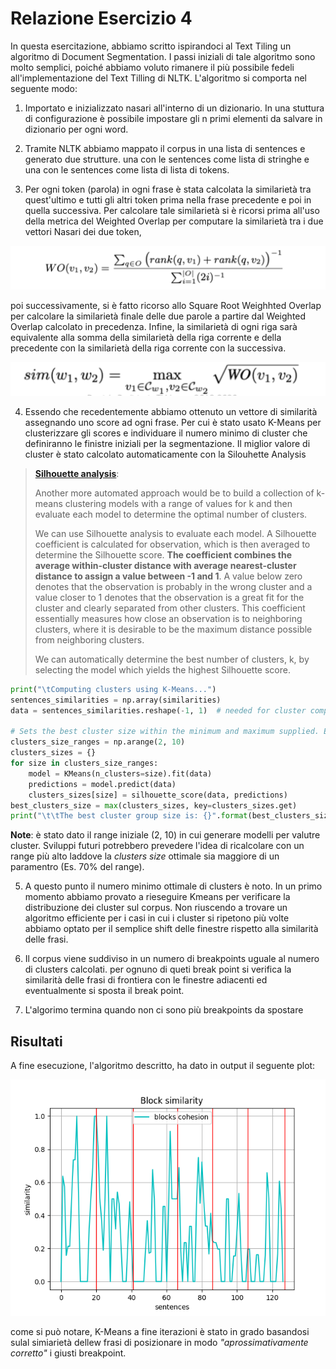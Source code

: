 # Relazione Esercizio 4

In questa esercitazione, abbiamo scritto ispirandoci al Text Tiling un algoritmo di Document Segmentation. I passi iniziali di tale algoritmo sono molto semplici, poiché abbiamo voluto rimanere il più possibile fedeli all'implementazione del Text Tilling di NLTK. L'algoritmo si comporta nel seguente modo:

1. Importato e inizializzato nasari all'interno di un dizionario. In una stuttura di configurazione è possibile impostare gli n primi elementi da salvare in dizionario per ogni word.

2. Tramite NLTK abbiamo mappato il corpus in una lista di sentences e generato due strutture. una con le sentences come lista di stringhe e una con le sentences come lista di lista di tokens.

3. Per ogni token (parola) in ogni frase è stata calcolata la similarietà tra quest'ultimo e tutti gli altri token prima nella frase precedente e poi in quella successiva. Per calcolare tale similarietà si è ricorsi prima all'uso della metrica  del Weighted Overlap per computare la similarietà tra i due vettori Nasari dei due token,

![alt text](./images/wo_metrics.png)

poi successivamente, si è fatto ricorso allo Square Root Weighhted Overlap per calcolare la similarietà finale delle due parole a partire dal Weighted Overlap calcolato in precedenza. Infine, la similarietà di ogni riga sarà equivalente alla somma della similarietà della riga corrente e della precedente con la similarietà della riga corrente con la successiva.

![alt text](./images/srwo_metrics.png)

4. Essendo che recedentemente abbiamo ottenuto un vettore di similarità assegnando uno score ad ogni frase. Per cui è stato usato K-Means per clusterizzare gli scores e individuare il numero minimo di cluster che definiranno le finistre iniziali per la segmentazione. Il miglior valore di cluster è stato calcolato automaticamente con la Silouhette Analysis

> **[Silhouette analysis](https://www.jeremyjordan.me/grouping-data-points-with-k-means-clustering/)**:
>
> Another more automated approach would be to build a collection of k-means clustering models with a range of values for k and then evaluate each model to determine the optimal number of clusters.
>
> We can use Silhouette analysis to evaluate each model. A Silhouette coefficient is calculated for observation, which is then averaged to determine the Silhouette score. **The coefficient combines the average within-cluster distance with average nearest-cluster distance to assign a value between -1 and 1**. A value below zero denotes that the observation is probably in the wrong cluster and a value closer to 1 denotes that the observation is a great fit for the cluster and clearly separated from other clusters. This coefficient essentially measures how close an observation is to neighboring clusters, where it is desirable to be the maximum distance possible from neighboring clusters.
>
> We can automatically determine the best number of clusters, k, by selecting the model which yields the highest Silhouette score.

```python
print("\tComputing clusters using K-Means...")
sentences_similarities = np.array(similarities)
data = sentences_similarities.reshape(-1, 1)  # needed for cluster computin

# Sets the best cluster size within the minimum and maximum supplied. Eg.: 2,10
clusters_size_ranges = np.arange(2, 10)
clusters_sizes = {}
for size in clusters_size_ranges:
    model = KMeans(n_clusters=size).fit(data)
    predictions = model.predict(data)
    clusters_sizes[size] = silhouette_score(data, predictions)
best_clusters_size = max(clusters_sizes, key=clusters_sizes.get)
print("\t\tThe best cluster group size is: {}".format(best_clusters_size))
```

**Note**: è stato dato il range iniziale (2, 10) in cui generare modelli per valutre cluster. Sviluppi futuri potrebbero prevedere l'idea di ricalcolare con un range più alto laddove la _clusters size_ ottimale sia maggiore di un paramentro (Es. 70% del range).

5. A questo punto il numero minimo ottimale di clusters è noto. In un primo momento abbiamo provato a rieseguire Kmeans per verificare la distribuzione dei cluster sul corpus. Non riuscendo a trovare un algoritmo efficiente per i casi in cui i cluster si ripetono più volte abbiamo optato per il semplice shift delle finestre rispetto alla similarità delle frasi.

6. Il corpus viene suddiviso in un numero di breakpoints uguale al numero di clusters calcolati. per ognuno di queti break point si verifica la similarità delle frasi di frontiera con le finestre adiacenti ed eventualmente si sposta il break point.

7. L'algorimo termina quando non ci sono più breakpoints da spostare

## Risultati
A fine esecuzione, l'algoritmo descritto, ha dato in output il seguente plot:

![alt text](./images/final_plot.png)

come si può notare, K-Means a fine iterazioni è stato in grado basandosi sulal simiarietà dellew frasi di posizionare in modo _"aprossimativamente corretto"_
i giusti breakpoint.
